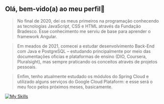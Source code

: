 ## Olá, bem-vido(a) ao meu perfil👋
> No final de 2020, dei os meus primeiros na programação conhecendo as tecnologias JavaScript, CSS e HTML através da Fundação Bradesco. Esse conhecimento me serviu de base para aprender o framework Angular.

> Em meados de 2021, comecei a estudar desenvolvimento Back-End com Java e PostgreSQL – estudando principalmente por meio das documentações oficias e plataformas de ensino (DIO, Coursera, Pluralsight), mas sempre praticando os conceitos através de projetos pessoais.

> Enfim, tenho atualmente estudado os módulos do Spring Cloud e utilizado alguns serviços do Google Cloud Plataform: e esse será o meu foco pelos próximos meses, basicamente.

[![My Skills](https://skillicons.dev/icons?i=java,kotlin,gradle,maven,hibernate,postgresql,mongodb,spring,linux,grafana,gcp,angular,figma&theme=dark)](https://skillicons.dev)



